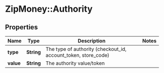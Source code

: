 # ZipMoney::Authority

## Properties
Name | Type | Description | Notes
------------ | ------------- | ------------- | -------------
**type** | **String** | The type of authority (checkout_id, account_token, store_code) | 
**value** | **String** | The authority value/token | 


